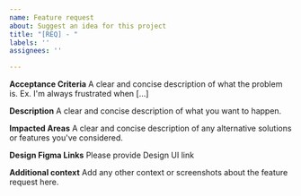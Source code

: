 ```yaml
---
name: Feature request
about: Suggest an idea for this project
title: "[REQ] - "
labels: ''
assignees: ''

---
```


**Acceptance Criteria**
A clear and concise description of what the problem is. Ex. I'm always frustrated when [...]


**Description**
A clear and concise description of what you want to happen.

**Impacted Areas**
A clear and concise description of any alternative solutions or features you've considered.

**Design Figma Links**
Please provide Design UI link

**Additional context**
Add any other context or screenshots about the feature request here.
